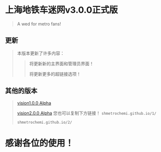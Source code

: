 # 上海地铁车迷网v3.0.0正式版
> A wed for metro fans!
## 更新
> 本版本更新了许多内容：
>>将更新新的主界面和管理员界面！
>>
>>将更新更多的超链接选项！
## 其他的版本
> [vision1.0.0 Alpha](https://shmetrochemi.github.io/1/)
> 
> [vision2.0.0 Alpha](https://shmetrochemi.github.io/2/)
您也可以复制下方链接！
> `shmetrochemi.github.io/1/`
> 
> `shmetrochemi.github.io/2/`
# 感谢各位的使用！
